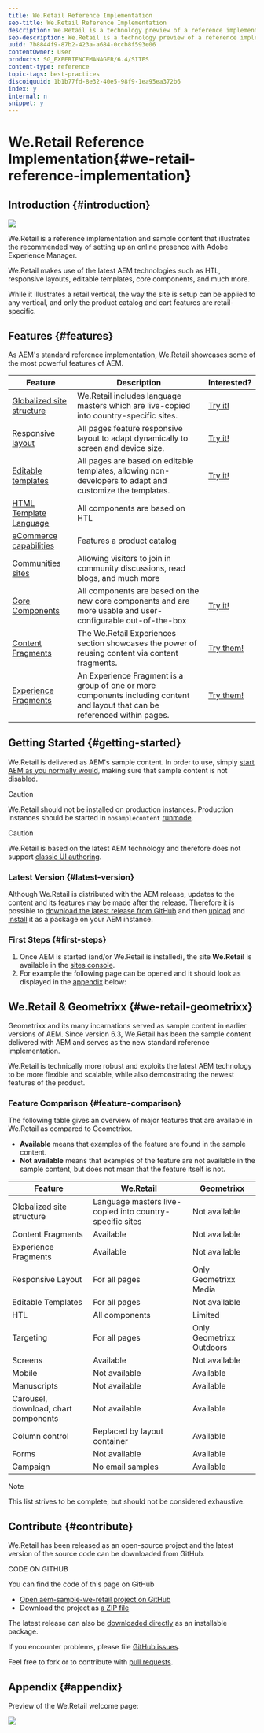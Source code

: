 ```yaml
---
title: We.Retail Reference Implementation
seo-title: We.Retail Reference Implementation
description: We.Retail is a technology preview of a reference implementation that illustrates the recommended way of setting up an online presence with AEM
seo-description: We.Retail is a technology preview of a reference implementation that illustrates the recommended way of setting up an online presence with AEM
uuid: 7b8844f9-87b2-423a-a684-0ccb8f593e06
contentOwner: User
products: SG_EXPERIENCEMANAGER/6.4/SITES
content-type: reference
topic-tags: best-practices
discoiquuid: 1b1b77fd-8e32-40e5-98f9-1ea95ea372b6
index: y
internal: n
snippet: y
---
```


# We.Retail Reference Implementation{#we-retail-reference-implementation}

## Introduction {#introduction}

![](/content/help/en/experience-manager/6-4/sites/developing/using/we-retail/_jcr_content/main-pars/image.img.jpg/screencapture-localhost-4502-editor-html-content-we-retail-us-en-html-2018-08-17-14_33_32.png)

We.Retail is a reference implementation and sample content that illustrates the recommended way of setting up an online presence with Adobe Experience Manager.

We.Retail makes use of the latest AEM technologies such as HTL, responsive layouts, editable templates, core components, and much more.

While it illustrates a retail vertical, the way the site is setup can be applied to any vertical, and only the product catalog and cart features are retail-specific.

## Features {#features}

As AEM's standard reference implementation, We.Retail showcases some of the most powerful features of AEM.

| **Feature** |**Description** |**Interested?** |
|---|---|---|
| [Globalized site structure](../../../sites/administering/using/tc-bp.md) |We.Retail includes language masters which are live-copied into country-specific sites. | [Try it!](../../../sites/developing/using/we-retail-globalized-site-structure.md) |
| [Responsive layout](../../../sites/authoring/using/responsive-layout.md) |All pages feature responsive layout to adapt dynamically to screen and device size. | [Try it!](../../../sites/developing/using/we-retail-responsive-layout.md) |
| [Editable templates](../../../sites/developing/using/page-templates-editable.md) |All pages are based on editable templates, allowing non-developers to adapt and customize the templates. | [Try it!](../../../sites/developing/using/we-retail-editable-templates.md) |
| [HTML Template Language](/content/help/en/experience-manager/htl/user-guide) |All components are based on HTL |  |
| [eCommerce capabilities](../../../sites/developing/using/ecommerce.md) |Features a product catalog |  |
| [Communities sites](../../../communities/using/overview.md) |Allowing visitors to join in community discussions, read blogs, and much more |  |
| [Core Components](/content/help/en/experience-manager/core-components/user-guide) |All components are based on the new core components and are more usable and user-configurable out-of-the-box | [Try it!](../../../sites/developing/using/we-retail-core-components.md) |
| [Content Fragments](../../../assets/using/content-fragments.md) |The We.Retail Experiences section showcases the power of reusing content via content fragments. | [Try them!](../../../sites/developing/using/we-retail-content-fragments.md) |
| [Experience Fragments](../../../sites/authoring/using/experience-fragments.md) |An Experience Fragment is a group of one or more components including content and layout that can be referenced within pages. | [Try them!](../../../sites/developing/using/we-retail-experience-fragments.md) |

## Getting Started {#getting-started}

We.Retail is delivered as AEM's sample content. In order to use, simply [start AEM as you normally would](../../../sites/deploying/using/deploy.md#main-pars-title-0), making sure that sample content is not disabled.

>[!CAUTION]
>
>We.Retail should not be installed on production instances. Production instances should be started in `nosamplecontent` [runmode](../../../sites/deploying/using/configure-runmodes.md).

>[!CAUTION]
>
>We.Retail is based on the latest AEM technology and therefore does not support [classic UI authoring](/sites/classic-ui-authoring/user-guide).

### Latest Version {#latest-version}

Although We.Retail is distributed with the AEM release, updates to the content and its features may be made after the release. Therefore it is possible to [download the latest release from GitHub](https://github.com/Adobe-Marketing-Cloud/aem-sample-we-retail/releases) and then [upload](../../../sites/administering/using/package-manager.md#main-pars-title) and [install](../../../sites/administering/using/package-manager.md#main-pars-title-5) it as a package on your AEM instance.

### First Steps {#first-steps}

1. Once AEM is started (and/or We.Retail is installed), the site **We.Retail** is available in the [sites console](../../../sites/authoring/using/basic-handling.md#main-pars-title).
1. For example the following page can be opened and it should look as displayed in the [appendix](#appendix) below:

## We.Retail & Geometrixx {#we-retail-geometrixx}

Geometrixx and its many incarnations served as sample content in earlier versions of AEM. Since version 6.3, We.Retail has been the sample content delivered with AEM and serves as the new standard reference implementation.

We.Retail is technically more robust and exploits the latest AEM technology to be more flexible and scalable, while also demonstrating the newest features of the product.

### Feature Comparison {#feature-comparison}

The following table gives an overview of major features that are available in We.Retail as compared to Geometrixx.

* **Available** means that examples of the feature are found in the sample content.
* **Not available** means that examples of the feature are not available in the sample content, but does not mean that the feature itself is not.

| **Feature** |**We.Retail** |**Geometrixx** |
|---|---|---|
| Globalized site structure |Language masters live-copied into country-specific sites |Not available |
| Content Fragments |Available |Not available |
| Experience Fragments |Available |Not available |
| Responsive Layout |For all pages |Only Geometrixx Media |
| Editable Templates |For all pages |Not available |
| HTL |All components |Limited |
| Targeting |For all pages |Only Geometrixx Outdoors |
| Screens |Available |Not available |
| Mobile |Not available |Available |
| Manuscripts |Not available |Available |
| Carousel, download, chart components |Not available |Available |
| Column control |Replaced by layout container |Available |
| Forms |Not available |Available |
| Campaign |No email samples |Available |

>[!NOTE]
>
>This list strives to be complete, but should not be considered exhaustive.

## Contribute {#contribute}

We.Retail has been released as an open-source project and the latest version of the source code can be downloaded from GitHub.

CODE ON GITHUB

You can find the code of this page on GitHub

* [Open aem-sample-we-retail project on GitHub](https://github.com/Adobe-Marketing-Cloud/aem-sample-we-retail)
* Download the project as [a ZIP file](https://github.com/Adobe-Marketing-Cloud/aem-sample-we-retail/archive/master.zip)

The latest release can also be [downloaded directly](https://github.com/Adobe-Marketing-Cloud/aem-sample-we-retail/releases/latest) as an installable package.

If you encounter problems, please file [GitHub issues](https://github.com/Adobe-Marketing-Cloud/aem-sample-we-retail/issues).

Feel free to fork or to contribute with [pull requests](https://github.com/Adobe-Marketing-Cloud/aem-sample-we-retail/pulls).

## Appendix {#appendix}

Preview of the We.Retail welcome page:

![](assets/screencapture-localhost-4502-editor-html-content-we-retail-us-en-html-2018-08-17-14_33_32.png)

